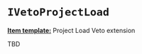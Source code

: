 `IVetoProjectLoad`
============================

**[Item template:](project_item_templates.md)** Project Load Veto extension

TBD
